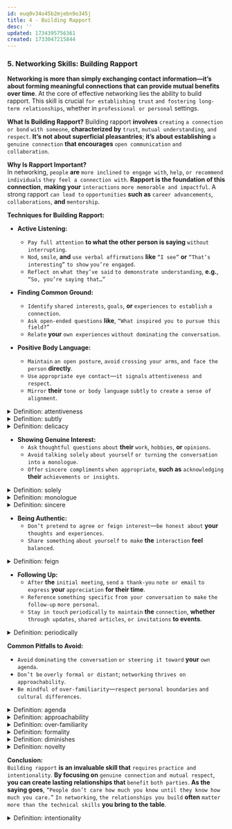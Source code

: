 ```yaml
---
id: euq0v34o45b2mjebn9o345j
title: 4 - Building Rapport
desc: ''
updated: 1734395756361
created: 1733047215844
---
```


### 5. **Networking Skills: Building Rapport**  

**Networking is more than simply exchanging contact information—it’s about forming meaningful connections that can provide mutual benefits over time**. At the core of effective networking lies the ability to build rapport. This skill is crucial `for establishing trust` `and fostering long-term relationships`, whether in `professional or personal` settings.  

**What Is Building Rapport?**
Building rapport **involves** `creating` `a connection or bond` `with someone`, **characterized by** `trust`, `mutual understanding`, `and respect`. **It’s not about superficial pleasantries**; **it’s about establishing** `a genuine connection` **that encourages** `open communication` `and collaboration`.  

**Why Is Rapport Important?**  
In networking, `people` **are** `more inclined` `to engage with`, `help`, `or recommend` `individuals` `they feel a connection with`. **Rapport is the foundation of this connection**, **making your** `interactions` `more memorable and impactful`. A strong rapport `can lead to` `opportunities` **such as** `career advancements`, `collaborations`, **and** `mentorship`.  

**Techniques for Building Rapport:**  
- **Active Listening:**  
   - `Pay full attention` **to what the other person is saying** `without interrupting`.  
   - `Nod`, `smile`, **and** `use verbal affirmations` **like** `“I see”` **or** `“That’s interesting”` `to show` `you’re engaged`.  
   - `Reflect on` `what they’ve said` `to demonstrate understanding`, **e.g.**, `“So, you’re saying that…”`  

- **Finding Common Ground:**  
   - `Identify` `shared interests`, `goals`, **or** `experiences` `to establish` `a connection`.  
   - `Ask open-ended questions` **like**, `“What inspired you to pursue this field?”`  
   - `Relate` **your** `own experiences` `without dominating` `the conversation`.  

- **Positive Body Language:**  
   - `Maintain` `an open posture`, `avoid` `crossing your arms`, `and face the person` **directly**.  
   - `Use` `appropriate eye contact`—`it signals` `attentiveness and respect`.
   - `Mirror` **their** `tone or body language` `subtly` `to create` `a sense of alignment`.



<!-- start of 'attentiveness' section -->
<details>
   <summary>Definition: attentiveness</summary>

#
Attentiveness **is** `the act of` `paying` `close attention` `to someone or something`, `being` `fully focused`, **and** `showing` `care or concern`. It **involves** `actively listening`, `observing`, **and** `responding thoughtfully` `to the needs or details of` `a situation or person`.

---
</details>
<!-- end of 'attentiveness' section -->



<!-- start of 'subtly' section -->
<details>
   <summary>Definition: subtly</summary>

#
Subtly **means** `doing something` **in a way that is** `not obvious or easy` `to notice`, **often** `with delicacy or slightness`. It **involves** `being` `understated or indirect`.

---
</details>
<!-- end of 'subtly' section -->



<!-- start of 'delicacy' section -->
<details>
   <summary>Definition: delicacy</summary>

#
A delicacy **is** `something` **that is** `considered rare`, `special`, `or highly desirable`, **often referring to** `food` **that is** `luxurious or culturally significant`. **For example**, `caviar` `is a delicacy` `in many parts of the world`.

---
</details>
<!-- end of 'delicacy' section -->



- **Showing Genuine Interest:**  
   - `Ask` `thoughtful questions` `about` **their** `work`, `hobbies`, **or** `opinions`.  
   - `Avoid` `talking solely` `about yourself` `or turning` `the conversation into` `a monologue`.  
   - `Offer` `sincere compliments` `when appropriate`, **such as** `acknowledging` **their** `achievements or insights`.  



<!-- start of 'solely' section -->
<details>
   <summary>Definition: solely</summary>

#
Solely **means** `only or exclusively`, `without including` `anything or anyone else`.

---
</details>
<!-- end of 'solely' section -->



<!-- start of 'monologue' section -->
<details>
   <summary>Definition: monologue</summary>

#
A monologue **is a** `long speech` `made` `by one person`, `either in` `a conversation`, **a** `play`, `or another setting`, **often** `expressing` **their** `thoughts or feelings`.

---
</details>
<!-- end of 'monologue' section -->



<!-- start of 'sincere' section -->
<details>
   <summary>Definition: sincere</summary>

#
Sincere **means** `being honest`, `genuine`, `and true in` **your** `feelings`, `words`, `or actions`, `without` `pretending or lying`.

---
</details>
<!-- end of 'sincere' section -->



- **Being Authentic:**  
   - `Don’t pretend` `to agree or feign interest`—`be honest about` **your** `thoughts and experiences`.
   - `Share something` `about yourself` `to make` **the** `interaction` **feel** `balanced`.



<!-- start of 'feign' section -->
<details>
   <summary>Definition: feign</summary>

#
Feign **means** `to pretend or fake` `something`, **usually** `a feeling or action`.

---
</details>
<!-- end of 'feign' section -->



- **Following Up:**  
   - `After` **the** `initial meeting`, `send` `a thank-you` `note or email` `to express` **your** `appreciation` **for their time**.  
   - `Reference` `something specific` `from your conversation` `to make` `the follow-up` `more personal`.  
   - `Stay in touch` `periodically` `to maintain` **the** `connection`, **whether** `through updates`, `shared articles`, `or invitations` **to events**.



<!-- start of 'periodically' section -->
<details>
   <summary>Definition: periodically</summary>

#
Periodically **means** `happening at` `regular intervals` `or from time to time`.

---
</details>
<!-- end of 'periodically' section -->



**Common Pitfalls to Avoid:**  
- `Avoid` `dominating` `the conversation` `or steering it toward` **your** `own agenda`.  
- `Don’t be` `overly formal or distant`; `networking` `thrives on` `approachability`.  
- `Be mindful of` `over-familiarity`—`respect` `personal boundaries` `and cultural differences`.

<!-- start of 'agenda' section -->
<details>
   <summary>Definition: agenda</summary>

#
An agenda **is** `a list of` `things to do`, `discuss`, `or plan`, **often used** `for meetings or events`.

---
</details>
<!-- end of 'agenda' section -->



<!-- start of 'approachability' section -->
<details>
   <summary>Definition: approachability</summary>

#
Approachability **means** `being` `friendly`, `easy to talk to`, **and** `open to others`.

---
</details>
<!-- end of 'approachability' section -->



<!-- start of 'over-familiarity' section -->
<details>
   <summary>Definition: over-familiarity</summary>

#
Over-familiarity **refers to** `the state of` `being` `too comfortable or casual` `with someone or something`, **often** `leading to` `a lack of` `respect`, `boundaries`, `or appropriate distance`. In relationships, it **can mean** `losing` `a sense of` `formality or proper conduct`, **potentially** `leading to` `discomfort or misunderstandings`. In other contexts, it **may refer to** `excessive exposure` `or repetitive interaction`, `which diminishes` `novelty or significance`.

This concept **applies to** `both personal and professional` `settings`, **such as** `work environments`, `where boundaries` **might** `blur`, `leading to` `an uncomfortable or unprofessional` `atmosphere`.

---
</details>
<!-- end of 'over-familiarity' section -->



<!-- start of 'formality' section -->
<details>
   <summary>Definition: formality</summary>

#
Formality **refers to** `the adherence` `to established rules`, `conventions`, `or manners`, **especially** `in professional`, `social`, `or ceremonial situations`. It **involves** `behaving in` `a respectful`, `polite`, `or dignified manner`, **often in contrast to more relaxed or casual approaches**. For example, **in communication**, **formality might involve using polite language**, **titles**, **or addressing people by their full names** rather than by their first names. 

It **can also refer to** `specific` `practices or expectations` **that are typically observed** `in official or structured` `environments`. **For instance**, **formal events often require specific** `dress codes` **and** `behavior`.

---
</details>
<!-- end of 'formality' section -->



<!-- start of 'diminishes' section -->
<details>
   <summary>Definition: diminishes</summary>

#
Diminishes **means** `to make` `something` `smaller`, `weaker`, `or less important`. It refers to the `process of` `reducing` `the size`, `strength`, `value`, `or significance` `of something`. For example, **if someone's achievements are ignored**, **it might diminish their sense of accomplishment**. Similarly, **when a sound becomes quieter**, **it diminishes in volume**.

In simpler terms, it **means** `to decrease or lessen` `something`.

---
</details>
<!-- end of 'diminishes' section -->



<!-- start of 'novelty' section -->
<details>
   <summary>Definition: novelty</summary>

#
Novelty **refers to** `something` `new`, `original`, `or unique`, **often** `bringing` **a sense of** `surprise or excitement` `due to` `its` `unfamiliarity`. It **can describe** `a fresh idea`, `item`, `or experience` **that stands out because it is different from what is usual or expected**. For example, **a novelty item might be a new gadget or toy** that catches people's attention because it's innovative or unusual.

In simpler terms, novelty **is the** `quality of` `being` `new and interesting`, **often** `sparking curiosity`.

---
</details>
<!-- end of 'novelty' section -->



**Conclusion:**  
`Building rapport` **is an invaluable skill that** `requires` `practice and intentionality`. **By focusing on** `genuine connection` `and mutual respect`, **you can create lasting relationships that** `benefit` `both parties`. **As the saying goes**, `“People don’t care how much you know until they know how much you care.”` `In networking`, `the relationships you build` **often** `matter more than the technical skills` **you bring to the table**.



<!-- start of 'intentionality' section -->
<details>
   <summary>Definition: intentionality</summary>

#
Intentionality **means** `doing something` `on purpose` `or with` `a clear goal or plan` `in mind`.

---
</details>
<!-- end of 'intentionality' section -->
